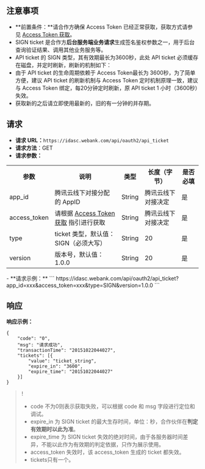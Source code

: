 ## 注意事项
- **前置条件：**请合作方确保 Access Token 已经正常获取，获取方式请参见 [Access Token 获取]()。
- SIGN ticket 是合作方**后台服务端业务请求**生成签名鉴权参数之一，用于后台查询验证结果、调用其他业务服务等。
- API ticket 的 SIGN 类型，其有效期最长为3600秒，此处 API ticket 必须缓存在磁盘，并定时刷新，刷新的机制如下：
 - 由于 API ticket 的生命周期依赖于 Access Token最长为 3600秒，为了简单方便，建议 API ticket 的刷新机制与 Access Token 定时机制原理一致，建议与 Access Token 绑定，每20分钟定时刷新，原 API ticket 1 小时（3600秒）失效。
 - 获取新的之后请立即使用最新的，旧的有一分钟的并存期。

## 请求
- **请求 URL：**`https://idasc.webank.com/api/oauth2/api_ticket`
- **请求方法**：GET
- **请求参数：**
<table><tbody>
<tr><th >参数</th><th >说明</th><th >类型</th><th >长度（字节）</th><th >是否必填</th></tr>
<tr><td >app_id</td><td >腾讯云线下对接分配的 AppID</td><td >String</td><td >腾讯云线下对接决定</td><td >是</td></tr>
<tr><td>access_token</td><td >请根据 <a href=''>Access Token 获取</a> 指引进行获取</td><td>String</td><td >腾讯云线下对接决定</td><td>是</td></tr>
<tr><td >type</td><td >ticket 类型，默认值：SIGN（必须大写）</td><td >String</td><td >20</td><td >是</td></tr>
<tr><td >version</td><td >版本号，默认值：1.0.0</td><td >String</td><td >20</td><td >是</td></tr>
</tbody></table>
- **请求示例：**
```
https://idasc.webank.com/api/oauth2/api_ticket?app_id=xxx&access_token=xxx&type=SIGN&version=1.0.0
```

## 响应
**响应示例：**
```
{
	"code": "0",
	"msg": "请求成功",
	"transactionTime": "20151022044027",
	"tickets": [{
		"value": "ticket_string",
		"expire_in": "3600",
		"expire_time": "20151022044027"
	}]
}
```
>!
>- code 不为0则表示获取失败，可以根据 code 和 msg 字段进行定位和调试。
>- expire_in 为 SIGN ticket 的最大生存时间，单位：秒，合作伙伴在**判定有效期时以此为准**。
>- expire_time 为 SIGN ticket 失效的绝对时间，由于各服务器时间差异，不能以此作为有效期的判定依据，只作为展示使用。
>- access_token 失效时，该 access_token 生成的 ticket 都失效。
>- tickets只有一个。
